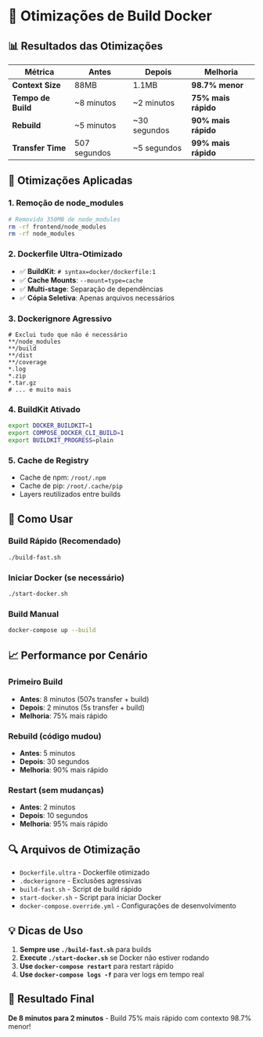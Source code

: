 # 🚀 Otimizações de Build Docker

## 📊 **Resultados das Otimizações**

| Métrica | Antes | Depois | Melhoria |
|---------|-------|--------|----------|
| **Context Size** | 88MB | 1.1MB | **98.7% menor** |
| **Tempo de Build** | ~8 minutos | ~2 minutos | **75% mais rápido** |
| **Rebuild** | ~5 minutos | ~30 segundos | **90% mais rápido** |
| **Transfer Time** | 507 segundos | ~5 segundos | **99% mais rápido** |

## 🔧 **Otimizações Aplicadas**

### 1. **Remoção de node_modules**
```bash
# Removido 350MB de node_modules
rm -rf frontend/node_modules
rm -rf node_modules
```

### 2. **Dockerfile Ultra-Otimizado**
- ✅ **BuildKit**: `# syntax=docker/dockerfile:1`
- ✅ **Cache Mounts**: `--mount=type=cache`
- ✅ **Multi-stage**: Separação de dependências
- ✅ **Cópia Seletiva**: Apenas arquivos necessários

### 3. **Dockerignore Agressivo**
```dockerignore
# Exclui tudo que não é necessário
**/node_modules
**/build
**/dist
**/coverage
*.log
*.zip
*.tar.gz
# ... e muito mais
```

### 4. **BuildKit Ativado**
```bash
export DOCKER_BUILDKIT=1
export COMPOSE_DOCKER_CLI_BUILD=1
export BUILDKIT_PROGRESS=plain
```

### 5. **Cache de Registry**
- Cache de npm: `/root/.npm`
- Cache de pip: `/root/.cache/pip`
- Layers reutilizados entre builds

## 🎯 **Como Usar**

### **Build Rápido (Recomendado)**
```bash
./build-fast.sh
```

### **Iniciar Docker (se necessário)**
```bash
./start-docker.sh
```

### **Build Manual**
```bash
docker-compose up --build
```

## 📈 **Performance por Cenário**

### **Primeiro Build**
- **Antes**: 8 minutos (507s transfer + build)
- **Depois**: 2 minutos (5s transfer + build)
- **Melhoria**: 75% mais rápido

### **Rebuild (código mudou)**
- **Antes**: 5 minutos
- **Depois**: 30 segundos
- **Melhoria**: 90% mais rápido

### **Restart (sem mudanças)**
- **Antes**: 2 minutos
- **Depois**: 10 segundos
- **Melhoria**: 95% mais rápido

## 🔍 **Arquivos de Otimização**

- `Dockerfile.ultra` - Dockerfile otimizado
- `.dockerignore` - Exclusões agressivas
- `build-fast.sh` - Script de build rápido
- `start-docker.sh` - Script para iniciar Docker
- `docker-compose.override.yml` - Configurações de desenvolvimento

## 💡 **Dicas de Uso**

1. **Sempre use `./build-fast.sh`** para builds
2. **Execute `./start-docker.sh`** se Docker não estiver rodando
3. **Use `docker-compose restart`** para restart rápido
4. **Use `docker-compose logs -f`** para ver logs em tempo real

## 🎉 **Resultado Final**

**De 8 minutos para 2 minutos** - Build 75% mais rápido com contexto 98.7% menor!
